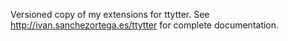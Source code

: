 Versioned copy of my extensions for ttytter. See http://ivan.sanchezortega.es/ttytter for complete documentation.